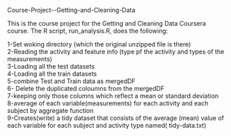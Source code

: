 Course-Project--Getting-and-Cleaning-Data

This is the course project for the Getting and Cleaning Data Coursera course. The R script, run_analysis.R, does the following:

1-Set woking directory (which the original unzipped file is there)                                                                          
2-Reading  the activity and feature info (type pf the activity and types of the measurements)                                              
3-Loading all the test datasets                                                                                                                  
4-Loading all the train datasets                                                                                                            
5-combine Test and Train data as mergedDF                                                                                                  
6- Delete the duplicated coloumns from the mergedDF                                                                                        
7-keeping only those columns which reflect a mean or standard deviation                                                                    
8-average of each variable(measurements) for each activity and each subject by aggregate function                                          
9-Creates(write) a tidy dataset that consists of the average (mean) value of each variable for each subject and activity type 
named( tidy-data.txt)

